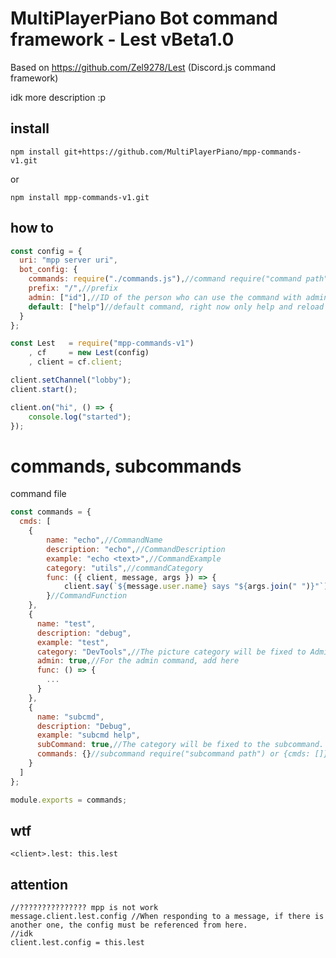 # MultiPlayerPiano Bot command framework - Lest vBeta1.0
Based on https://github.com/Zel9278/Lest (Discord.js command framework)

idk more description :p

## install
`npm install git+https://github.com/MultiPlayerPiano/mpp-commands-v1.git`

or

`npm install mpp-commands-v1.git`

## how to

```javascript
const config = {
  uri: "mpp server uri",
  bot_config: {
    commands: require("./commands.js"),//command require("command path") or {cmds: []}
    prefix: "/",//prefix
    admin: ["id"],//ID of the person who can use the command with admin.
    default: ["help"]//default command, right now only help and reload is available right now
  }
};

const Lest   = require("mpp-commands-v1")
    , cf     = new Lest(config)
    , client = cf.client;

client.setChannel("lobby");
client.start();

client.on("hi", () => {
    console.log("started");
});
```

# commands, subcommands
command file
```javascript
const commands = {
  cmds: [
    {
        name: "echo",//CommandName
        description: "echo",//CommandDescription
        example: "echo <text>",//CommandExample
        category: "utils",//commandCategory
        func: ({ client, message, args }) => {
            client.say(`${message.user.name} says "${args.join(" ")}"`);
        }//CommandFunction
    },
    {
      name: "test",
      description: "debug",
      example: "test",
      category: "DevTools",//The picture category will be fixed to Admin.
      admin: true,//For the admin command, add here
      func: () => {
        ...
      }
    },
    {
      name: "subcmd",
      description: "Debug",
      example: "subcmd help",
      subCommand: true,//The category will be fixed to the subcommand.
      commands: {}//subcommand require("subcommand path") or {cmds: []}
    }
  ]
};

module.exports = commands;
```

## wtf
`<client>.lest: this.lest`

## attention
```
//??????????????? mpp is not work
message.client.lest.config //When responding to a message, if there is another one, the config must be referenced from here.
//idk
client.lest.config = this.lest
```
